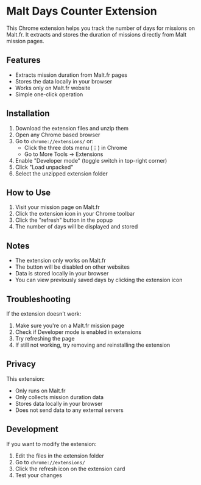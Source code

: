 # Malt Days Counter Extension

This Chrome extension helps you track the number of days for missions on Malt.fr. It extracts and stores the duration of missions directly from Malt mission pages.

## Features

- Extracts mission duration from Malt.fr pages
- Stores the data locally in your browser
- Works only on Malt.fr website
- Simple one-click operation

## Installation

1. Download the extension files and unzip them
2. Open any Chrome based browser
3. Go to `chrome://extensions/` or:
   - Click the three dots menu (⋮) in Chrome
   - Go to More Tools → Extensions
4. Enable "Developer mode" (toggle switch in top-right corner)
5. Click "Load unpacked"
6. Select the unzipped extension folder

## How to Use

1. Visit your mission page on Malt.fr
2. Click the extension icon in your Chrome toolbar
3. Click the "refresh" button in the popup
4. The number of days will be displayed and stored

## Notes

- The extension only works on Malt.fr
- The button will be disabled on other websites
- Data is stored locally in your browser
- You can view previously saved days by clicking the extension icon

## Troubleshooting

If the extension doesn't work:
1. Make sure you're on a Malt.fr mission page
2. Check if Developer mode is enabled in extensions
3. Try refreshing the page
4. If still not working, try removing and reinstalling the extension

## Privacy

This extension:
- Only runs on Malt.fr
- Only collects mission duration data
- Stores data locally in your browser
- Does not send data to any external servers

## Development

If you want to modify the extension:
1. Edit the files in the extension folder
2. Go to `chrome://extensions/`
3. Click the refresh icon on the extension card
4. Test your changes